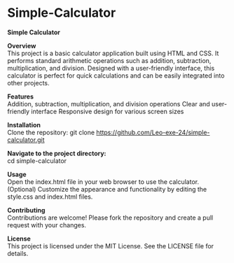 # Simple-Calculator
<b>Simple Calculator</b><br>

<b>Overview</b><br>
This project is a basic calculator application built using HTML and CSS. It performs standard arithmetic operations such as addition, subtraction, multiplication, and division. Designed with a user-friendly interface, this calculator is perfect for quick calculations and can be easily integrated into other projects.

<b>Features</b><br>
Addition, subtraction, multiplication, and division operations
Clear and user-friendly interface
Responsive design for various screen sizes

<b>Installation</b><br>
Clone the repository:
git clone https://github.com/Leo-exe-24/simple-calculator.git

<b>Navigate to the project directory:</b><br>
cd simple-calculator

<b>Usage</b><br>
Open the index.html file in your web browser to use the calculator.
(Optional) Customize the appearance and functionality by editing the style.css and index.html files.

<b>Contributing</b><br>
Contributions are welcome! Please fork the repository and create a pull request with your changes.

<b>License</b><br>
This project is licensed under the MIT License. See the LICENSE file for details.
